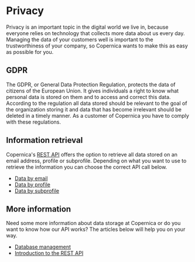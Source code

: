 # Privacy

Privacy is an important topic in the digital world we live in, because 
everyone relies on technology that collects more data about us every day. 
Managing the data of your customers well is important to the trustworthiness 
of your company, so Copernica wants to make this as easy as possible for you.

## GDPR

The GDPR, or General Data Protection Regulation, protects the data of citizens 
of the European Union. It gives individuals a right to know what personal 
data is stored on them and to access and correct this data. According to the 
regulation all data stored should be relevant to the goal of the organization 
storing it and data that has become irrelevant should be deleted in a timely 
manner. As a customer of Copernica you have to comply with these regulations.

## Information retrieval

Copernica's [REST API](./rest-api) offers the option to retrieve all data stored on an 
email address, profile or subprofile. Depending on what you want to use 
to retrieve the information you can choose the correct API call below.

* [Data by email](./rest-get-email-data)
* [Data by profile](./rest-get-profile-data)
* [Data by subprofile](./rest-get-subprofile-data)

## More information

Need some more information about data storage at Copernica or do you want 
to know how our API works? The articles below will help you on your way.

* [Database management](./database-introduction)
* [Introduction to the REST API](./rest-introduction)
